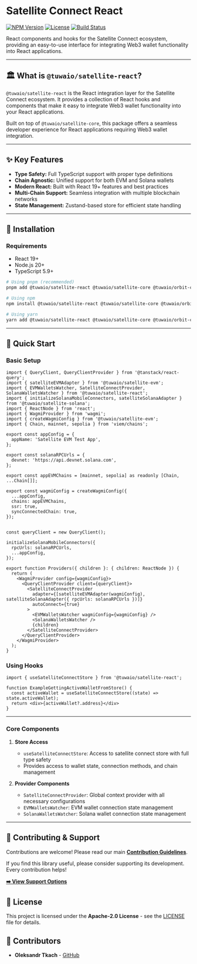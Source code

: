 # Satellite Connect React

[![NPM Version](https://img.shields.io/npm/v/@tuwaio/satellite-react.svg)](https://www.npmjs.com/package/@tuwaio/satellite-react)
[![License](https://img.shields.io/npm/l/@tuwaio/satellite-react.svg)](./LICENSE)
[![Build Status](https://img.shields.io/github/actions/workflow/status/TuwaIO/satellite-react/release.yml?branch=main)](https://github.com/TuwaIO/satellite-react/actions)

React components and hooks for the Satellite Connect ecosystem, providing an easy-to-use interface for integrating Web3 wallet functionality into React applications.

---

## 🏛️ What is `@tuwaio/satellite-react`?

`@tuwaio/satellite-react` is the React integration layer for the Satellite Connect ecosystem. It provides a collection of React hooks and components that make it easy to integrate Web3 wallet functionality into your React applications.

Built on top of `@tuwaio/satellite-core`, this package offers a seamless developer experience for React applications requiring Web3 wallet integration.

---

## ✨ Key Features

- **Type Safety:** Full TypeScript support with proper type definitions
- **Chain Agnostic:** Unified support for both EVM and Solana wallets
- **Modern React:** Built with React 19+ features and best practices
- **Multi-Chain Support:** Seamless integration with multiple blockchain networks
- **State Management:** Zustand-based store for efficient state handling

---

## 💾 Installation

### Requirements
- React 19+
- Node.js 20+
- TypeScript 5.9+

```bash
# Using pnpm (recommended)
pnpm add @tuwaio/satellite-react @tuwaio/satellite-core @tuwaio/orbit-core @wagmi/core @wallet-standard/react gill react immer zustand

# Using npm
npm install @tuwaio/satellite-react @tuwaio/satellite-core @tuwaio/orbit-core @wagmi/core @wallet-standard/react gill react immer zustand

# Using yarn
yarn add @tuwaio/satellite-react @tuwaio/satellite-core @tuwaio/orbit-core @wagmi/core @wallet-standard/react gill react immer zustand
```
---

## 🚀 Quick Start

### Basic Setup
```tsx
import { QueryClient, QueryClientProvider } from '@tanstack/react-query';
import { satelliteEVMAdapter } from '@tuwaio/satellite-evm';
import { EVMWalletsWatcher, SatelliteConnectProvider, SolanaWalletsWatcher } from '@tuwaio/satellite-react';
import { initializeSolanaMobileConnectors, satelliteSolanaAdapter } from '@tuwaio/satellite-solana';
import { ReactNode } from 'react';
import { WagmiProvider } from 'wagmi';
import { createWagmiConfig } from '@tuwaio/satellite-evm';
import { Chain, mainnet, sepolia } from 'viem/chains';

export const appConfig = {
  appName: 'Satellite EVM Test App',
};

export const solanaRPCUrls = {
  devnet: 'https://api.devnet.solana.com',
};

export const appEVMChains = [mainnet, sepolia] as readonly [Chain, ...Chain[]];

export const wagmiConfig = createWagmiConfig({
  ...appConfig,
  chains: appEVMChains,
  ssr: true,
  syncConnectedChain: true,
});


const queryClient = new QueryClient();

initializeSolanaMobileConnectors({
  rpcUrls: solanaRPCUrls,
  ...appConfig,
});

export function Providers({ children }: { children: ReactNode }) {
  return (
    <WagmiProvider config={wagmiConfig}>
      <QueryClientProvider client={queryClient}>
        <SatelliteConnectProvider
          adapter={[satelliteEVMAdapter(wagmiConfig), satelliteSolanaAdapter({ rpcUrls: solanaRPCUrls })]}
          autoConnect={true}
        >
          <EVMWalletsWatcher wagmiConfig={wagmiConfig} />
          <SolanaWalletsWatcher />
          {children}
        </SatelliteConnectProvider>
      </QueryClientProvider>
    </WagmiProvider>
  );
}
```

### Using Hooks
```tsx
import { useSatelliteConnectStore } from '@tuwaio/satellite-react';

function ExampleGettingActiveWalletFromStore() {
  const activeWallet = useSatelliteConnectStore((state) => state.activeWallet);
  return <div>{activeWallet?.address}</div>
}
```
---

### Core Components

1. **Store Access**
    - `useSatelliteConnectStore`: Access to satellite connect store with full type safety
    - Provides access to wallet state, connection methods, and chain management

2. **Provider Components**
    - `SatelliteConnectProvider`: Global context provider with all necessary configurations
    - `EVMWalletsWatcher`: EVM wallet connection state management
    - `SolanaWalletsWatcher`: Solana wallet connection state management

---

## 🤝 Contributing & Support

Contributions are welcome! Please read our main **[Contribution Guidelines](https://github.com/TuwaIO/workflows/blob/main/CONTRIBUTING.md)**.

If you find this library useful, please consider supporting its development. Every contribution helps!

[**➡️ View Support Options**](https://github.com/TuwaIO/workflows/blob/main/Donation.md)

## 📄 License

This project is licensed under the **Apache-2.0 License** - see the [LICENSE](./LICENSE) file for details.

## 👥 Contributors

- **Oleksandr Tkach** - [GitHub](https://github.com/Argeare5)